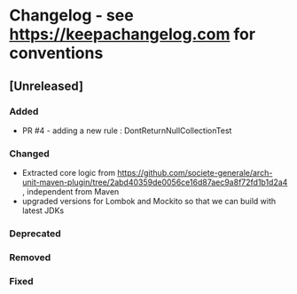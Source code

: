 # Changelog - see https://keepachangelog.com for conventions

## [Unreleased]

### Added
- PR #4 - adding a new rule : DontReturnNullCollectionTest


### Changed
- Extracted core logic from https://github.com/societe-generale/arch-unit-maven-plugin/tree/2abd40359de0056ce16d87aec9a8f72fd1b1d2a4 , independent from Maven
- upgraded versions for Lombok and Mockito so that we can build with latest JDKs

### Deprecated

### Removed

### Fixed

 
